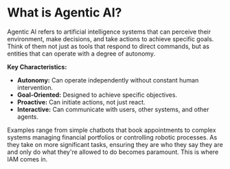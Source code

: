 # What is Agentic AI?

Agentic AI refers to artificial intelligence systems that can perceive their environment, make decisions, and take actions to achieve specific goals. Think of them not just as tools that respond to direct commands, but as entities that can operate with a degree of autonomy.

**Key Characteristics:**
*   **Autonomy:** Can operate independently without constant human intervention.
*   **Goal-Oriented:** Designed to achieve specific objectives.
*   **Proactive:** Can initiate actions, not just react.
*   **Interactive:** Can communicate with users, other systems, and other agents.

Examples range from simple chatbots that book appointments to complex systems managing financial portfolios or controlling robotic processes. As they take on more significant tasks, ensuring they are who they say they are and only do what they're allowed to do becomes paramount. This is where IAM comes in.